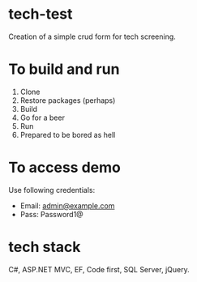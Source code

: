 # tech-test
Creation of a simple crud form for tech screening.

# To build and run
1. Clone
2. Restore packages (perhaps)
3. Build
4. Go for a beer
5. Run
6. Prepared to be bored as hell

# To access demo
Use following credentials:
- Email: admin@example.com
- Pass: Password1@

# tech stack
C#, ASP.NET MVC, EF, Code first, SQL Server, jQuery.
